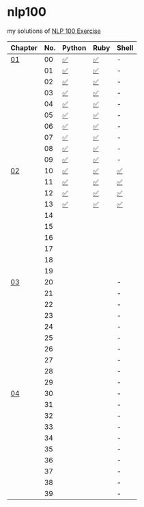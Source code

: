 # nlp100
my solutions of [NLP 100 Exercise](https://nlp100.github.io/ja/)

|Chapter|No.|Python|Ruby|Shell|
|---|---|---|---|---|
|[01](https://nlp100.github.io/ja/ch01.html)|00|[✅](./ch01/ch01_00.py)|[✅](./ch01/ch01_00.rb)|-|
||01|[✅](./ch01/ch01_01.py)|[✅](./ch01/ch01_01.rb)|-|
||02|[✅](./ch01/ch01_02.py)|[✅](./ch01/ch01_02.rb)|-|
||03|[✅](./ch01/ch01_03.py)|[✅](./ch01/ch01_03.rb)|-|
||04|[✅](./ch01/ch01_04.py)|[✅](./ch01/ch01_04.rb)|-|
||05|[✅](./ch01/ch01_05.py)|[✅](./ch01/ch01_05.rb)|-|
||06|[✅](./ch01/ch01_06.py)|[✅](./ch01/ch01_06.rb)|-|
||07|[✅](./ch01/ch01_07.py)|[✅](./ch01/ch01_07.rb)|-|
||08|[✅](./ch01/ch01_08.py)|[✅](./ch01/ch01_08.rb)|-|
||09|[✅](./ch01/ch01_09.py)|[✅](./ch01/ch01_09.rb)|-|
|[02](https://nlp100.github.io/ja/ch02.html)|10|[✅](./ch02/ch02_10.py)|[✅](./ch02/ch02_10.rb)|[✅](./ch02/ch01_10.sh)|
||11|[✅](./ch02/ch02_11.py)|[✅](./ch02/ch02_11.rb)|[✅](./ch02/ch02_11.sh)|
||12|[✅](./ch02/ch02_12.py)|[✅](./ch02/ch02_12.rb)|[✅](./ch02/ch02_12.sh)|
||13|[✅](./ch02/ch02_13.py)|[✅](./ch02/ch02_13.rb)|[✅](./ch02/ch02_13.sh)|
||14||||
||15||||
||16||||
||17||||
||18||||
||19||||
|[03](https://nlp100.github.io/ja/ch03.html)|20|||-|
||21|||-|
||22|||-|
||23|||-|
||24|||-|
||25|||-|
||26|||-|
||27|||-|
||28|||-|
||29|||-|
|[04](https://nlp100.github.io/ja/ch04.html)|30|||-|
||31|||-|
||32|||-|
||33|||-|
||34|||-|
||35|||-|
||36|||-|
||37|||-|
||38|||-|
||39|||-|
